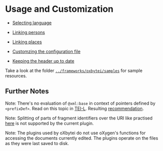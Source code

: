 # Usage and Customization #

- [Selecting language](xmllang.md)
- [Linking persons](personography.md)
- [Linking places](geography.md)

- [Customzing the configuration file](config.md)

- [Keeping the header up to date](updateHeader.md)


Take a look at the folder
[`../frameworks/oxbytei/samples`](frameworks/oxbytei/samples)
for sample resources.

## Further Notes ##

Note: There's no evaluation of `@xml:base` in context of pointers
defined by `<prefixDef>`. Read on this topic in
[TEI-L](https://listserv.brown.edu/cgi-bin/wa?A2=ind1705&L=TEI-L&D=0&P=6482).
Resulting
[recommendation](https://listserv.brown.edu/cgi-bin/wa?A2=ind1705&L=TEI-L&D=0&P=46600).

Note: Splitting of parts of fragment identifiers over the URI like
practised
[here](https://listserv.brown.edu/cgi-bin/wa?A2=ind1606&L=TEI-L&D=0&P=10714)
is not supported by the current plugin.

Note: The plugins used by oXbytei do not use oXygen's functions for
accessing the documents currently edited. The plugins operate on the
files as they were last saved to disk.

